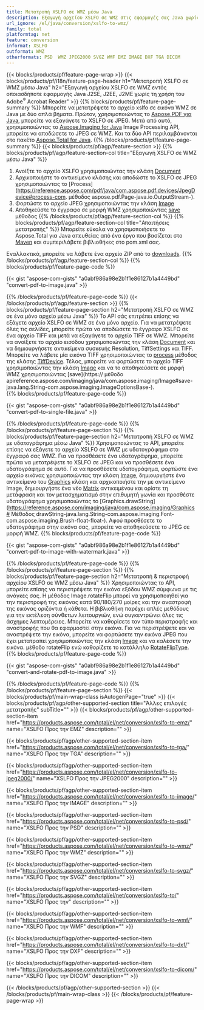 ```yaml
---
title: Μετατροπή XSLFO σε WMZ μέσω Java
description: Εξαγωγή αρχείου XSLFO σε WMZ στις εφαρμογές σας Java χωρίς να χρησιμοποιήσετε καμία εφαρμογή τρίτου μέρους
url_ignore: /el/java/conversion/xslfo-to-wmz/
family: total
platformtag: net
feature: conversion
informat: XSLFO
outformat: WMZ
otherformats: PSD  WMZ JPEG2000 SVGZ WMF EMZ IMAGE DXF TGA DICOM
---
```

{{< blocks/products/pf/feature-page-wrap >}}
{{< blocks/products/pf/i18n/feature-page-header h1="Μετατροπή XSLFO σε WMZ μέσω Java" h2="Εξαγωγή αρχείου XSLFO σε WMZ εντός οποιασδήποτε εφαρμογής Java J2SE, J2EE, J2ME χωρίς τη χρήση του Adobe<sup>&reg;</sup> Acrobat Reader" >}}
{{% blocks/products/pf/feature-page-summary %}}
Μπορείτε να μετατρέψετε το αρχείο xslfo σε εικόνα WMZ σε Java με δύο απλά βήματα. Πρώτον, χρησιμοποιώντας το [Aspose.PDF για Java](https://products.aspose.com/pdf/java/), μπορείτε να εξαγάγετε το XSLFO σε JPEG. Μετά από αυτό, χρησιμοποιώντας το [Aspose.Imaging for Java](https://products.aspose.com/imaging/java/) Image Processing API, μπορείτε να αποδώσετε το JPEG σε WMZ. Και τα δύο API περιλαμβάνονται στο πακέτο [Aspose.Total for Java](https://products.aspose.com/total/java/).
{{% /blocks/products/pf/feature-page-summary  %}}
{{< blocks/products/pf/agp/feature-section >}}
{{% blocks/products/pf/agp/feature-section-col title="Εξαγωγή XSLFO σε WMZ μέσω Java" %}}
1. Ανοίξτε το αρχείο XSLFO χρησιμοποιώντας την κλάση [Document](https://reference.aspose.com/pdf/java/com.aspose.pdf/Document)
2. Αρχικοποιήστε το αντικείμενο κλάσης και αποδώστε το XSLFO σε JPEG χρησιμοποιώντας το [Process](https://reference.aspose.com/pdf/java/com.aspose.pdf.devices/JpegDevice#process-com. μέθοδος aspose.pdf.Page-java.io.OutputStream-).
3. Φορτώστε το αρχείο JPEG χρησιμοποιώντας την κλάση [Image](https://reference.aspose.com/imaging/java/com.aspose.imaging/Image)
4. Αποθηκεύστε το έγγραφο σε μορφή WMZ χρησιμοποιώντας [save](https://reference.aspose.com/imaging/java/com.aspose.imaging/Image#save-java.lang.String-com.aspose.imaging.ImageOptionsBase-) μέθοδος
{{% /blocks/products/pf/agp/feature-section-col %}}
{{% blocks/products/pf/agp/feature-section-col title="Απαιτήσεις μετατροπής" %}}
Μπορείτε εύκολα να χρησιμοποιήσετε το Aspose.Total για Java απευθείας από ένα έργο που βασίζεται στο [Maven](https://releases.aspose.com/total/java/) και συμπεριλάβετε βιβλιοθήκες στο pom.xml σας.

Εναλλακτικά, μπορείτε να λάβετε ένα αρχείο ZIP από το [downloads](https://releases.aspose.com/total/java).
{{% /blocks/products/pf/agp/feature-section-col %}}
{{% blocks/products/pf/feature-page-code %}}

{{< gist "aspose-com-gists" "a0abf986a98e2b1f1e86127b1a4449bd" "convert-pdf-to-image.java" >}}


{{% /blocks/products/pf/feature-page-code %}}
{{< /blocks/products/pf/agp/feature-section >}}
{{% blocks/products/pf/feature-page-section  h2="Μετατροπή XSLFO σε WMZ σε ένα μόνο αρχείο μέσω Java" %}}
Το API σάς επιτρέπει επίσης να εξάγετε αρχείο XSLFO σε WMZ σε ένα μόνο αρχείο. Για να μετατρέψετε όλες τις σελίδες, μπορείτε πρώτα να αποδώσετε το έγγραφο XSLFO σε ένα αρχείο TIFF και μετά να εξαγάγετε το αρχείο TIFF σε WMZ. Μπορείτε να ανοίξετε το αρχείο εισόδου χρησιμοποιώντας την κλάση [Document](https://reference.aspose.com/pdf/java/com.aspose.pdf/Document) και να δημιουργήσετε αντικείμενα συσκευής Resolution, TiffSettings και TIFF. Μπορείτε να λάβετε μία εικόνα TIFF χρησιμοποιώντας το [process](https://reference.aspose.com/pdf/java/com.aspose.pdf.devices/TiffDevice#process-com.aspose.pdf.IDocument-int-int-java.io.OutputStream-) μέθοδος της κλάσης [TiffDevice](https://reference.aspose.com/pdf/java/com.aspose.pdf.devices/TiffDevice). Τέλος, μπορείτε να φορτώσετε το αρχείο TIFF χρησιμοποιώντας την κλάση [Image](https://reference.aspose.com/imaging/java/com.aspose.imaging/Image) και να το αποθηκεύσετε σε μορφή WMZ χρησιμοποιώντας [save](https:// μέθοδο apireference.aspose.com/imaging/java/com.aspose.imaging/Image#save-java.lang.String-com.aspose.imaging.ImageOptionsBase-).  
{{% blocks/products/pf/feature-page-code %}}

{{< gist "aspose-com-gists" "a0abf986a98e2b1f1e86127b1a4449bd" "convert-pdf-to-single-file.java" >}}

{{% /blocks/products/pf/feature-page-code  %}}
{{% /blocks/products/pf/feature-page-section %}}
{{% blocks/products/pf/feature-page-section  h2="Μετατροπή XSLFO σε WMZ με υδατογράφημα μέσω Java" %}}
Χρησιμοποιώντας το API, μπορείτε επίσης να εξάγετε το αρχείο XSLFO σε WMZ με υδατογράφημα στο έγγραφό σας WMZ. Για να προσθέσετε ένα υδατογράφημα, μπορείτε πρώτα να μετατρέψετε το XSLFO σε JPEG και να προσθέσετε ένα υδατογράφημα σε αυτό. Για να προσθέσετε υδατογράφημα, φορτώστε ένα αρχείο εικόνας χρησιμοποιώντας την κλάση [Image](https://reference.aspose.com/imaging/java/com.aspose.imaging/Image), δημιουργήστε ένα αντικείμενο του [Graphics](https://reference.aspose.com/imaging/java/com.aspose.imaging/Graphics) κλάση και αρχικοποιήστε την με αντικείμενο Image, δημιουργήστε ένα νέο [Matrix](https://reference.aspose.com/imaging/java/com.aspose.imaging/Matrix) αντικειμένου και ορίστε τη μετάφραση και τον μετασχηματισμό στην επιθυμητή γωνία και προσθέστε υδατογράφημα χρησιμοποιώντας το [Graphics.drawString](https://reference.aspose.com/imaging/java/com.aspose.imaging/Graphics# Μέθοδος drawString-java.lang.String-com.aspose.imaging.Font-com.aspose.imaging.Brush-float-float-). Αφού προσθέσετε το υδατογράφημα στην εικόνα σας, μπορείτε να αποθηκεύσετε το JPEG σε μορφή WMZ. 
{{% blocks/products/pf/feature-page-code %}}

{{< gist "aspose-com-gists" "a0abf986a98e2b1f1e86127b1a4449bd" "convert-pdf-to-image-with-watermark.java" >}}

{{% /blocks/products/pf/feature-page-code  %}}
{{% /blocks/products/pf/feature-page-section %}}
{{% blocks/products/pf/feature-page-section  h2="Μετατροπή & περιστροφή αρχείου XSLFO σε WMZ μέσω Java" %}}
Χρησιμοποιώντας το API, μπορείτε επίσης να περιστρέψετε την εικόνα εξόδου WMZ σύμφωνα με τις ανάγκες σας. Η μέθοδος Image.rotateFlip μπορεί να χρησιμοποιηθεί για την περιστροφή της εικόνας κατά 90/180/270 μοίρες και την αναστροφή της εικόνας οριζόντια ή κάθετα. Η βιβλιοθήκη παρέχει απλές μεθόδους για την εκτέλεση σύνθετων λειτουργιών, ενώ συγκεντρώνει όλες τις άσχημες λεπτομέρειες. Μπορείτε να καθορίσετε τον τύπο περιστροφής και αναστροφής που θα εφαρμοστεί στην εικόνα. Για να περιστρέψετε και να αναστρέψετε την εικόνα, μπορείτε να φορτώσετε την εικόνα JPEG που έχει μετατραπεί χρησιμοποιώντας την κλάση [Image](https://reference.aspose.com/imaging/java/com.aspose.imaging/Image) και να καλέσετε την εικόνα. μέθοδο rotateFlip ενώ καθορίζετε το κατάλληλο [RotateFlipType](https://reference.aspose.com/imaging/java/com.aspose.imaging/RotateFlipType). 
{{% blocks/products/pf/feature-page-code %}}

{{< gist "aspose-com-gists" "a0abf986a98e2b1f1e86127b1a4449bd" "convert-and-rotate-pdf-to-image.java" >}}

{{% /blocks/products/pf/feature-page-code  %}}
{{% /blocks/products/pf/feature-page-section %}}
{{< blocks/products/pf/main-wrap-class isAutogenPage="true" >}}
{{< blocks/products/pf/agp/other-supported-section title="Άλλες επιλογές μετατροπής" subTitle="" >}}
{{< blocks/products/pf/agp/other-supported-section-item href="https://products.aspose.com/total/el/net/conversion/xslfo-to-emz/" name="XSLFO Προς την EMZ" description="" >}}

{{< blocks/products/pf/agp/other-supported-section-item href="https://products.aspose.com/total/el/net/conversion/xslfo-to-tga/" name="XSLFO Προς την TGA" description="" >}}

{{< blocks/products/pf/agp/other-supported-section-item href="https://products.aspose.com/total/el/net/conversion/xslfo-to-jpeg2000/" name="XSLFO Προς την JPEG2000" description="" >}}

{{< blocks/products/pf/agp/other-supported-section-item href="https://products.aspose.com/total/el/net/conversion/xslfo-to-image/" name="XSLFO Προς την IMAGE" description="" >}}

{{< blocks/products/pf/agp/other-supported-section-item href="https://products.aspose.com/total/el/net/conversion/xslfo-to-psd/" name="XSLFO Προς την PSD" description="" >}}

{{< blocks/products/pf/agp/other-supported-section-item href="https://products.aspose.com/total/el/net/conversion/xslfo-to-wmz/" name="XSLFO Προς την WMZ" description="" >}}

{{< blocks/products/pf/agp/other-supported-section-item href="https://products.aspose.com/total/el/net/conversion/xslfo-to-svgz/" name="XSLFO Προς την SVGZ" description="" >}}

{{< blocks/products/pf/agp/other-supported-section-item href="https://products.aspose.com/total/el/net/conversion/xslfo-to/" name="XSLFO Προς την" description="" >}}

{{< blocks/products/pf/agp/other-supported-section-item href="https://products.aspose.com/total/el/net/conversion/xslfo-to-wmf/" name="XSLFO Προς την WMF" description="" >}}

{{< blocks/products/pf/agp/other-supported-section-item href="https://products.aspose.com/total/el/net/conversion/xslfo-to-dxf/" name="XSLFO Προς την DXF" description="" >}}

{{< blocks/products/pf/agp/other-supported-section-item href="https://products.aspose.com/total/el/net/conversion/xslfo-to-dicom/" name="XSLFO Προς την DICOM" description="" >}}


{{< /blocks/products/pf/agp/other-supported-section >}}
{{< /blocks/products/pf/main-wrap-class >}}
{{< /blocks/products/pf/feature-page-wrap >}}